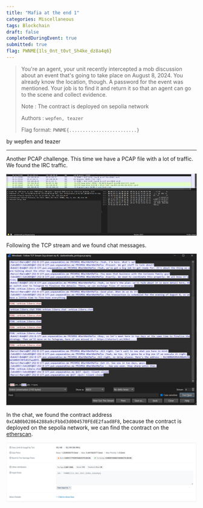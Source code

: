 ```yaml
---
title: "Mafia at the end 1"
categories: Miscellaneous
tags: Blockchain
draft: false
completedDuringEvent: true
submitted: true
flag: PWNME{1ls_0nt_t0vt_Sh4ke_dz8a4q6}
---
```

> You're an agent, your unit recently intercepted a mob discussion about an event that's going to take place on August 8, 2024. You already know the location, though. A password for the event was mentioned. Your job is to find it and return it so that an agent can go to the scene and collect evidence.
>
> Note : The contract is deployed on sepolia network
>
> Authors : `wepfen, teazer`
>
> Flag format: `PWNME{.........................}`

by wepfen and teazer

---

Another PCAP challenge. This time we have a PCAP file with a lot of traffic. We found the IRC traffic.

![alt text](image.png)

Following the TCP stream and we found chat messages.

![alt text](image-1.png)

In the chat, we found the contract address `0xCAB0b02864288a9cFbbd3d004570FEdE2faad8F8`, because the contract is deployed on the sepolia network, we can find the contract on the [etherscan](https://sepolia.etherscan.io/).

![alt text](image-2.png)
